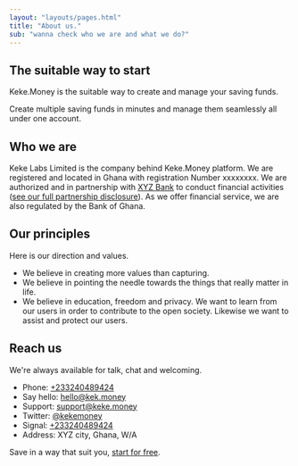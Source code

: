 ```yaml
---
layout: "layouts/pages.html"
title: "About us."
sub: "wanna check who we are and what we do?"
---
```


## The suitable way to start

<span class="site-name">Keke.Money</span> is the suitable way to create and manage your saving funds.

Create multiple saving funds in minutes and manage them seamlessly
all under one account.

## Who we are

Keke Labs Limited is the company behind <span class="site-name">Keke.Money</span> platform. We are registered and located in Ghana with registration Number xxxxxxxx. We are authorized and in partnership with [XYZ Bank](/) to conduct financial activities ([see our full partnership disclosure](/)). As we offer financial service, we are also regulated by the Bank of Ghana.

## Our principles

Here is our direction and values.

- We believe in creating more values than capturing.
- We believe in pointing the needle towards the things that
  really matter in life.
- We believe in education, freedom and privacy. We want to learn
  from our users in order to contribute to the open society.
  Likewise we want to assist and protect our users.

## Reach us

We're always available for talk, chat and welcoming.

- Phone: [+233240489424](tel:+233240489424)
- Say hello: [hello@kek.money](mailto:hello@keke.money)
- Support: [support@keke.money](mailto:support@keke.money)
- Twitter: [@kekemoney](https://twitter.com/kekmoney)
- Signal: [+233240489424](tel:+233240489424)
- Address: XYZ city, Ghana, W/A

Save in a way that suit you, [start for free](/signup).
